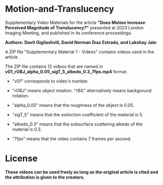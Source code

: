 # Motion-and-Translucency
Supplementary Video Materials for the article **"Does Motion Increase Perceived Magnitude of Translucency?"**  presented at 2023 London Imaging Meeting, and published in its conference proceedings.

**Authors: Davit Gigilashvili, David Norman Dıaz Estrada, and Lakshay Jain** 

A ZIP file "Supplementary Material 1 - Videos" contains videos used in the article.

The ZIP file contains 12 videos that are named in **v01_rOBJ_alpha_0.05_sigT_5_albedo_0.3_7fps.mp4** format. 

- "v01" corresponds to video's number. 

- "rOBJ" means object rotation. "rBG" alternatively means background rotation. 

- "alpha_0.05" means that the roughness of the object is 0.05. 

- "sigT_5" means that the extinction coefficient of the material is 5. 

- "albedo_0.3" means that the subsurface scattering albedo of the material is 0.3.

- "7fps" means that the video contains 7 frames per second.

# License
**These videos can be used freely as long as the original article is cited and the attribution is given to the creators.** 
